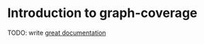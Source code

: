 # Introduction to graph-coverage

TODO: write [great documentation](http://jacobian.org/writing/what-to-write/)
